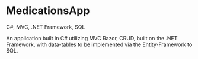 # MedicationsApp
C#, MVC, .NET Framework, SQL

An application built in C# utilizing MVC Razor, CRUD, built on the .NET Framework, with data-tables to be implemented via the Entity-Framework to SQL.  
